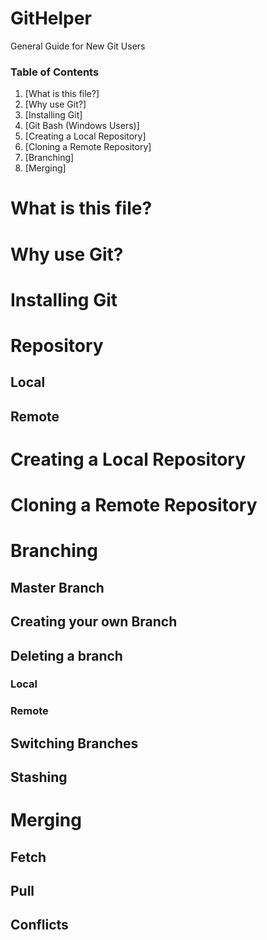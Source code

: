 # GitHelper
General Guide for New Git Users

### Table of Contents
1. [What is this file?]
2. [Why use Git?]
3. [Installing Git]
4. [Git Bash (Windows Users)]
5. [Creating a Local Repository]
6. [Cloning a Remote Repository]
7. [Branching]
8. [Merging]

# What is this file?

# Why use Git?

# Installing Git


# Repository
## Local
## Remote

# Creating a Local Repository

# Cloning a Remote Repository

# Branching

## Master Branch

## Creating your own Branch

## Deleting a branch
### Local
### Remote

## Switching Branches

## Stashing

# Merging

## Fetch

## Pull

## Conflicts

##
